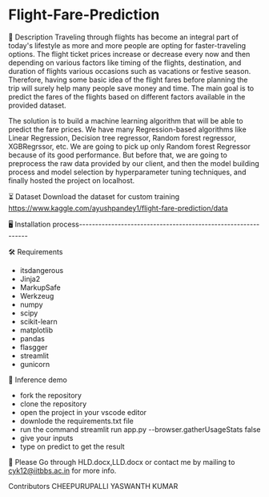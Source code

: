 # Flight-Fare-Prediction

📝 Description
Traveling through flights has become an integral part of today's lifestyle as more and more people are opting for faster-traveling options. The flight ticket prices increase or decrease every now and then depending on various factors like timing of the flights, destination, and duration of flights various occasions such as vacations or festive season. Therefore, having some basic idea of the flight fares before planning the trip will surely help many people save money and time. The main goal is to predict the fares of the flights based on different factors available in the provided dataset. 

The solution is to build a machine learning algorithm that will be able to predict the fare prices. We have many Regression-based algorithms like Linear Regression, Decision tree regressor, Random forest regressor, XGBRegrssor, etc. We are going to pick up only Random forest Regressor because of its good performance. But before that, we are going to preprocess the raw data provided by our client, and then the model building process and model selection by hyperparameter tuning techniques, and finally hosted the project on localhost.


⏳ Dataset
Download the dataset for custom training
https://www.kaggle.com/ayushpandey1/flight-fare-prediction/data

🖥️ Installation process--------------------------------------------------------------

🛠️ Requirements
- itsdangerous
- Jinja2
- MarkupSafe
- Werkzeug
- numpy
- scipy
- scikit-learn
- matplotlib
- pandas
- flasgger
- streamlit
- gunicorn

🎯 Inference demo
- fork the repository
- clone the repository 
- open the project in your  vscode editor
- downlode the requirements.txt file
- run the command streamlit run app.py --browser.gatherUsageStats false
- give your inputs
- type on predict to get the result

📖 Please Go through HLD.docx,LLD.docx or contact me by mailing to cyk12@iitbbs.ac.in for more info.

Contributors 
CHEEPURUPALLI YASWANTH KUMAR

